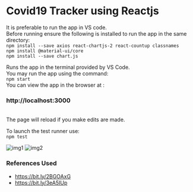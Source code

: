 # Covid19 Tracker using Reactjs

 It is preferable to run the app in VS code.
 <br>
 Before running ensure the following is installed to run the app in the same directory:<br>
```npm install --save axios react-chartjs-2 react-countup classnames```<br>
```npm install @material-ui/core```<br>
```npm install --save chart.js```<br>
 
Runs the app in the terminal provided by VS Code.<br>
You may run the app using the command: <br>
```npm start```
<br>
You can view the app in the browser at : <br>
### http://localhost:3000
<br>
The page will reload if you make edits are made.<br>

To launch the test runner use:<br>
```npm test```

![img1](https://github.com/Surajv311/Covid19-tracker/blob/master/res/1.jpg)
![img2](https://github.com/Surajv311/Covid19-tracker/blob/master/res/2.jpg)

### References Used
* https://bit.ly/2BGOAxG
* https://bit.ly/3eA5IUp
